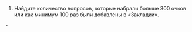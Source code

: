 1. Найдите количество вопросов, которые набрали больше 300 очков или как минимум 100 раз были добавлены в «Закладки».

```
-
```
